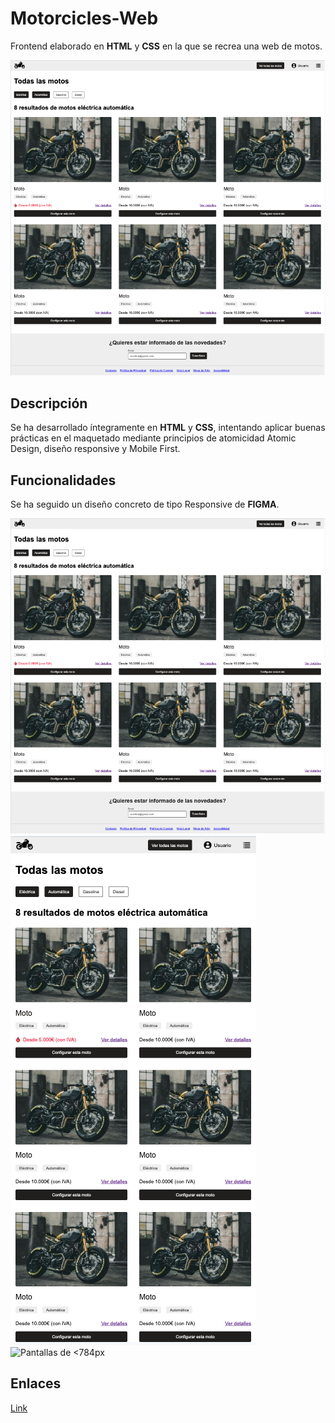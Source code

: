 # Motorcicles-Web
Frontend elaborado en **HTML** y **CSS** en la que se recrea una web de motos.

![Screenshots](/images/ancho.png)

## Descripción
Se ha desarrollado íntegramente en **HTML** y **CSS**, intentando aplicar buenas prácticas en el maquetado mediante principios de atomicidad Atomic Design, diseño responsive y Mobile First.
## Funcionalidades
Se ha seguido un diseño concreto de tipo Responsive de **FIGMA**.

![Pantallas de >1024px](./images/ancho.png)
![Pantallas de 1024px a 784px](./images/medio.png)
![Pantallas de <784px](./images/pequeña.png)

## Enlaces

[Link](https://www.figma.com/design/Y1Yl16UMFMOfd5Mr8eKfG1/Untitled?node-id=1-12&t=JKRL3VsW8Ik6SIAp-1)